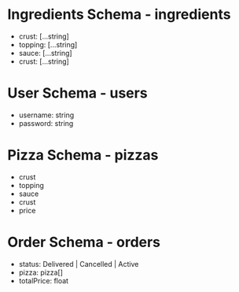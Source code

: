 # Ingredients Schema - ingredients
  * crust: [...string]  
  * topping: [...string]
  * sauce: [...string]
  * crust: [...string]

# User Schema - users
  * username: string
  * password: string

# Pizza Schema - pizzas
  * crust
  * topping
  * sauce
  * crust
  * price

# Order Schema - orders
  * status: Delivered | Cancelled | Active
  * pizza: pizza[]
  * totalPrice: float
